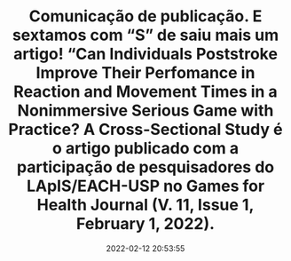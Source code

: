 ---
id: 17892357455575513
title: Comunicação de publicação. E sextamos com “S” de saiu mais um artigo! “Can Individuals Poststroke Improve Their Perfomance in Reaction and Movement Times in a Nonimmersive Serious Game with Practice? A Cross-Sectional Study é o artigo publicado com a participação de pesquisadores do LApIS/EACH-USP no  Games for Health Journal (V. 11, Issue 1, February 1, 2022).
redirect_to: https://www.instagram.com/p/CZ5DE9HO5qs/
date: 2022-02-12 20:53:55
thumb: img/posts/2022-02-12 20-53-55.jpg
---